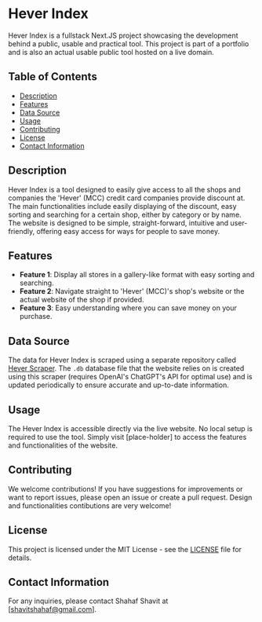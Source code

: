 # Hever Index

Hever Index is a fullstack Next.JS project showcasing the development behind a public, usable and practical tool. This project is part of a portfolio and is also an actual usable public tool hosted on a live domain.

## Table of Contents

- [Description](#description)
- [Features](#features)
- [Data Source](#data-source)
- [Usage](#usage)
- [Contributing](#contributing)
- [License](#license)
- [Contact Information](#contact-information)

## Description

Hever Index is a tool designed to easily give access to all the shops and companies the 'Hever' (MCC) credit card companies provide discount at. The main functionalities include easily displaying of the discount, easy sorting and searching for a certain shop, either by category or by name. The website is designed to be simple, straight-forward, intuitive and user-friendly, offering easy access for ways for people to save money.

## Features

- **Feature 1**: Display all stores in a gallery-like format with easy sorting and searching.
- **Feature 2**: Navigate straight to 'Hever' (MCC)'s shop's website or the actual website of the shop if provided.
- **Feature 3**: Easy understanding where you can save money on your purchase.

## Data Source

The data for Hever Index is scraped using a separate repository called [Hever Scraper](https://github.com/ShahafShavit/hever-scraper). The `.db` database file that the website relies on is created using this scraper (requires OpenAI's ChatGPT's API for optimal use) and is updated periodically to ensure accurate and up-to-date information.

## Usage

The Hever Index is accessible directly via the live website. No local setup is required to use the tool. Simply visit [place-holder] to access the features and functionalities of the website.

## Contributing

We welcome contributions! If you have suggestions for improvements or want to report issues, please open an issue or create a pull request.
Design and functionalities contibutions are very welcome!

## License

This project is licensed under the MIT License - see the [LICENSE](LICENSE) file for details.

## Contact Information

For any inquiries, please contact Shahaf Shavit at [shavitshahaf@gmail.com].


